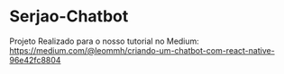 # Serjao-Chatbot
Projeto Realizado para o nosso tutorial no Medium: https://medium.com/@leommh/criando-um-chatbot-com-react-native-96e42fc8804
